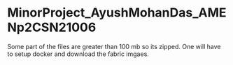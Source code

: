 # MinorProject_AyushMohanDas_AMENp2CSN21006
Some part of the files are greater than 100 mb so its zipped.
One will have to setup docker and download the fabric imgaes.
